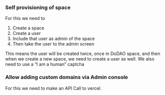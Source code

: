 ### Self provisioning of space
For this we need to
1. Create a space
2. Create a user
3. Include that user as admin of the space
4. Then take the user to the admin screen

This means the user will be created twice, once in DoDAO space, and then when we create a new space, we need to create
a user as well. We also need to use a “I am a human” captcha

### Allow adding custom domains via Admin console
For this we need to make an API Call to vercel.
